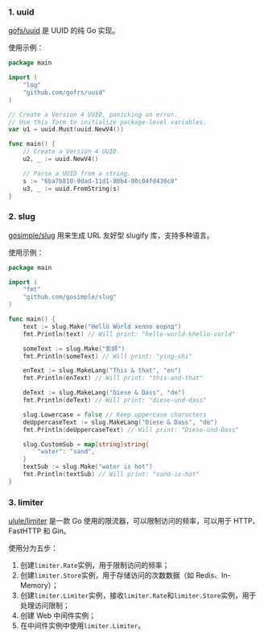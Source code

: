 ### 1. uuid

[gofs/uuid](https://github.com/gofrs/uuid) 是 UUID 的纯 Go 实现。

使用示例：

```go
package main

import (
	"log"
	"github.com/gofrs/uuid"
)

// Create a Version 4 UUID, panicking on error.
// Use this form to initialize package-level variables.
var u1 = uuid.Must(uuid.NewV4())

func main() {
	// Create a Version 4 UUID.
	u2, _ := uuid.NewV4()

	// Parse a UUID from a string.
	s := "6ba7b810-9dad-11d1-80b4-00c04fd430c8"
	u3, _ := uuid.FromString(s)
}
```

### 2. slug

[gosimple/slug](https://github.com/gosimple/slug) 用来生成 URL 友好型 slugify 库，支持多种语言。

使用示例：

```go
package main

import (
	"fmt"
	"github.com/gosimple/slug"
)

func main() {
	text := slug.Make("Hellö Wörld хелло ворлд")
	fmt.Println(text) // Will print: "hello-world-khello-vorld"

	someText := slug.Make("影師")
	fmt.Println(someText) // Will print: "ying-shi"

	enText := slug.MakeLang("This & that", "en")
	fmt.Println(enText) // Will print: "this-and-that"

	deText := slug.MakeLang("Diese & Dass", "de")
	fmt.Println(deText) // Will print: "diese-und-dass"

	slug.Lowercase = false // Keep uppercase characters
	deUppercaseText := slug.MakeLang("Diese & Dass", "de")
	fmt.Println(deUppercaseText) // Will print: "Diese-und-Dass"

	slug.CustomSub = map[string]string{
		"water": "sand",
	}
	textSub := slug.Make("water is hot")
	fmt.Println(textSub) // Will print: "sand-is-hot"
}
```

### 3. limiter

[ulule/limiter](https://github.com/ulule/limiter) 是一款 Go 使用的限流器，可以限制访问的频率，可以用于 HTTP、FastHTTP 和 Gin。

使用分为五步：

1. 创建`limiter.Rate`实例，用于限制访问的频率；
2. 创建`limiter.Store`实例，用于存储访问的次数数据（如 Redis、In-Memory）；
3. 创建`limiter.Limiter`实例，接收`limiter.Rate`和`limiter.Store`实例，用于处理访问限制；
4. 创建 Web 中间件实例；
5. 在中间件实例中使用`limiter.Limiter`。

